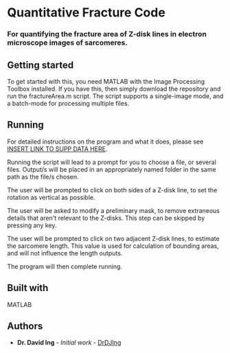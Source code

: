 # Quantitative Fracture Code
### For quantifying the fracture area of Z-disk lines in electron microscope images of sarcomeres.

## Getting started
To get started with this, you need MATLAB with the Image Processing Toolbox installed. If you have this, then simply download the repository and run the fractureArea.m script. The script supports a single-image mode, and a batch-mode for processing multiple files.

## Running
For detailed instructions on the program and what it does, please see [INSERT LINK TO SUPP DATA HERE](https://link.to.suppdata).

Running the script will lead to a prompt for you to choose a file, or several files. Output/s will be placed in an appropriately named folder in the same path as the file/s chosen.

The user will be prompted to click on both sides of a Z-disk line, to set the rotation as vertical as possible.

The user will be asked to modify a preliminary mask, to remove extraneous details that aren't relevant to the Z-disks. This step can be skipped by pressing any key.

The user will be prompted to click on two adjacent Z-disk lines, to estimate the sarcomere length. This value is used for calculation of bounding areas, and will not influence the length outputs.

The program will then complete running.

## Built with
MATLAB

## Authors
* **Dr. David Ing** - *Initial work* - [DrDJIng](https://github.com/DrDJIng)
